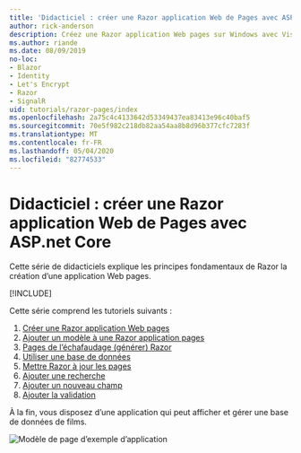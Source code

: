```yaml
---
title: 'Didacticiel : créer une Razor application Web de Pages avec ASP.net Core'
author: rick-anderson
description: Créez une Razor application Web pages sur Windows avec Visual Studio, ASP.NET Core et EF Core.
ms.author: riande
ms.date: 08/09/2019
no-loc:
- Blazor
- Identity
- Let's Encrypt
- Razor
- SignalR
uid: tutorials/razor-pages/index
ms.openlocfilehash: 2a75c4c4133642d53349437ea83413e96c40baf5
ms.sourcegitcommit: 70e5f982c218db82aa54aa8b8d96b377cfc7283f
ms.translationtype: MT
ms.contentlocale: fr-FR
ms.lasthandoff: 05/04/2020
ms.locfileid: "82774533"
---
```

# <a name="tutorial-create-a-razor-pages-web-app-with-aspnet-core"></a>Didacticiel : créer une Razor application Web de Pages avec ASP.net Core

Cette série de didacticiels explique les principes fondamentaux de Razor la création d’une application Web pages. 

[!INCLUDE[](~/includes/advancedRP.md)]

Cette série comprend les tutoriels suivants :

1. [Créer une Razor application Web pages](xref:tutorials/razor-pages/razor-pages-start)
1. [Ajouter un modèle à une Razor application pages](xref:tutorials/razor-pages/model)
1. [Pages de l’échafaudage (générer) Razor](xref:tutorials/razor-pages/page)
1. [Utiliser une base de données](xref:tutorials/razor-pages/sql)
1. [Mettre Razor à jour les pages](xref:tutorials/razor-pages/da1)
1. [Ajouter une recherche](xref:tutorials/razor-pages/search)
1. [Ajouter un nouveau champ](xref:tutorials/razor-pages/new-field)
1. [Ajouter la validation](xref:tutorials/razor-pages/validation)

À la fin, vous disposez d’une application qui peut afficher et gérer une base de données de films.

![Modèle de page d’exemple d’application](index/_static/sample-page.png)
